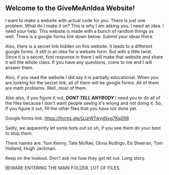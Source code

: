 ## Welcome to the GiveMeAnIdea Website!
I want to make a website with actual code for you.
There is just one problem.
What do I make it on?
This is why I am asking you. I need an idea. I need your help.
This website is made with a bunch of random things as well.
There is a google forms link down below. Submit your ideas there.

Also, there is a secret link hidden on this website. It leads to a different google forms.
It still is an idea for a website form. But with a little twist.
Since it is a secret, first response in there I will make that website and share it will the whole class.
If you have any questions, come to me and I will answer them.

Also, if you read the website I did say it is partially educational. When you are looking for the secret link, all of them will be google forms. All of them are math problems. Well, most of them.

Also also, if you figure it out,
***DONT TELL ANYBODY***
I need you to do all of the files because I don't want people seeing it's wrong and not doing it. So, if you figure it out, fill the other files that you have not done yet.

Google forms link: https://forms.gle/QJzWTwydSyg7Kq2R8


Sadly, we apparently let some bots out so uh, if you see them do your best to stop them.

There names are: Tom Kenny, Tate McRae, Olivia Rodrigo, Ed Sheeran, Tom Holland, Hugh Jackman.

Keep on the lookout. Don't ask me how they got let out. Long story.

BEWARE ENTERING THE MAIN FOLDER. LOT OF FILES.
